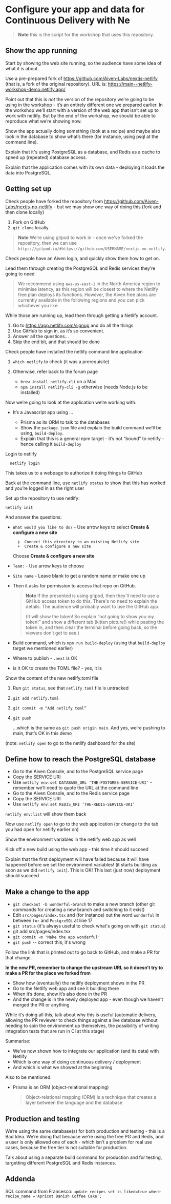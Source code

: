 # Configure your app and data for Continuous Delivery with Ne

> **Note** this is the script for the workshop that uses this repository.


## Show the app running

Start by showing the web site running, so the audience have some idea of what
it is about.


Use a pre-prepared fork of https://github.com/Aiven-Labs/nextjs-netlify (that is, a fork of the original repository).
URL is: https://main--netlify-workshop-demo.netlify.app/


Point out that this is *not* the version of the repository we’re going to be
using in the workshop - it’s an entirely different one we prepared earlier. In
the workshop we’ll start with a version of the web app that isn’t set up to
work with netlify. But by the end of the workshop, we should be able to
reproduce what we’re showing now.

Show the app actually doing something (look at a recipe) and maybe also look
in the database to show what’s there (for instance, using psql at the command
line).

Explain that it's using PostgreSQL as a database, and Redis as a cache to
speed up (repeated) database access.

Explain that the application comes with its own data - deploying it loads the
data into PostgreSQL.

## Getting set up

Check people have forked the repository from  https://github.com/Aiven-Labs/nextjs-no-netlify - but we may show one way of doing this (fork and then clone locally)

1. Fork on GitHub
2. `git clone` locally

> **Note** We’re using gitpod to work in - once we’ve forked the repository,
> then we can use  `https://gitpod.io/#https://github.com/USERNAME/nextjs-no-netlify`.

Check people have an Aiven login, and quickly show them how to get on.

Lead them through creating the PostgreSQL and Redis services they’re going to need

> We recommend using `aws-us-east-1` in the North America region to minimise latency, as this region will be closest to where the Netlify free plan deploys its functions. However, the Aiven free plans are currently available in the following regions and you can pick whichever you like:

While those are running up, lead them through getting a Netlify account.

1. Go to https://app.netlify.com/signup and do all the things
2. Use GitHub to sign in, as it’s so convenient.
3. Answer all the questions…
4. Skip the end bit, and that should be done

Check people have installed the netlify command line application

1. `which netlify` to check (it was a prerequisite)
2. Otherwise, refer back to the forum page

   * `brew install netlify-cli` on a Mac
   * `npm install netlify-cli -g` otherwise (needs Node.js to be installed)

Now we’re going to look at the application we’re working with.

* It’s a Javascript app using …

  * Prisma as its ORM to talk to the databases
  * Show the `package.json` file and explain the build command we’ll be using, `build-deploy`.
  * Explain that this is a general npm target - it’s not “bound” to netlify - hence calling it `build-deploy`

Login to netlify
```
  netlify login
```

This takes us to a webpage to authorize it doing things to GitHub

Back at the command line, use `netlify status` to show that this has worked and you’re logged in as the right user

Set up the repository to use netlify:

```
netlify init
```

And answer the questions:

* `What would you like to do?` - Use arrow keys to select **Create & configure
  a new site**
  ```
    ❯  Connect this directory to an existing Netlify site
    +  Create & configure a new site
  ```
  Choose **Create & configure a new site**
* `Team:`  - Use arrow keys to choose
* `Site name` - Leave blank to get a random name or make one up

* Then it asks for permission to access that repo on GitHub.

   > **Note** If the presented is using gitpod, then they'll need to use a GitHub
   > access token to do this. There's no need to explain the details. The
   > audience will probably want to use the GitHub app.
   >
   > (It will show the token! So explain “not going to show you my token!” and show a different tab (kitten picture!) while pasting the token in, and then clear the terminal before going back, so the viewers don’t get to see.)

* Build command, which is `npm run build-deploy` (using that `build-deploy` target we mentioned earlier)
* Where to publish -  `.next` is OK
* is it OK to create the TOML file? - yes, it is

Show the content of the new netlify.toml file

1. Run `git status`, see that `netlify.toml` file is untracked
2. `git add netlify.toml`
3. `git commit -m “Add netlify toml”`
4. `git push`

   ...which is the same as `git push origin main`. And yes, we’re pushing to main, that’s OK in this demo

(note: `netlify open` to go to the netlify dashboard for the site)


## Define how to reach the PostgreSQL database

* Go to the Aiven Console, and to the PostgreSQL service page
* Copy the SERVICE URI
* Use `netlify env:set DATABASE_URL ‘THE-POSTGRES-SERVICE-URI’` - remember we’ll need to quote the URL at the command line
* Go to the Aiven Console, and to the Redis service page
* Copy the SERVICE URI
* Use `netlify env:set REDIS_URI ‘THE-REDIS-SERVICE-URI’`

`netlify env:list` will show them back

Now use `netlify open` to go to the web application (or change to the tab you
had open for netlify earlier on)

Show the environment variables in the netlify web app as well

Kick off a new build using the web app - this time it should succeed

Explain that the first deployment will have failed because it will have happened before we set the environment variables! (it starts building as soon as we did `netlify init`). This is OK! This last (just now) deployment should succeed

## Make a change to the app

* `git checkout -b wonderful-branch` to make a new branch (other git commands
  for creating a new branch and switching to it exist)
* Edit `src/pages/index.tsx` and (for instance) out the word `wonderful` in between `for` and `PostgreSQL` at line 17
* `git status` (it's always useful to check what's going on with `git status`)
* git add src/pages/index.tsx
* `git commit -m 'Make the app wonderful'`
* `git push` -- correct this, it's wrong

Follow the link that is printed out to go back to GitHub, and make a PR for that change.

**In the new PR, remember to change the upstream URL so it doesn’t try to make a PR for the place we forked from**

* Show how (eventually) the netlify deployment shows in the PR
* Go to the Netlify web app and see it building there 
* When it’s done, show it’s also done in the PR
* And the change is in the newly deployed app - even though we haven’t merged the PR or anything


While it’s doing all this, talk about why this is useful (automatic delivery, allowing the PR reviewer to check things against a live database without needing to spin the environment up themselves, the possibility of writing integration tests that are run in CI at this stage)

Summarise:
* We’ve now shown how to integrate our application (and its data) with Netlify
* Which is one way of doing continuous delivery / deployment
* And which is what we showed at the beginning


Also to be mentioned:
* Prisma is an ORM (object-relational mapping)

  > Object-relational mapping (ORM) is a technique that creates a layer
  > between the language and the database
  
## Production and testing

We’re using the same database(s) for both production and testing - this is a
Bad Idea. We’re doing that because we’re using the free PG and Redis, and a
user is only allowed one of each - which isn’t a problem for real use cases,
because the free tier is not suitable for production.

Talk about using a separate build command for production and for testing,
targetting different PostgreSQL and Redis instances.


## Addenda

SQL command from Francesco: `update recipes set is_liked=true where recipe_name ='Apricot Danish Coffee Cake';`


